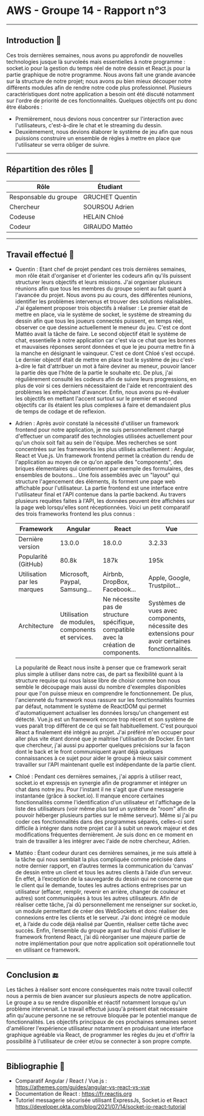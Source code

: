 # AWS - Groupe 14 - Rapport n°3


---

## Introduction :speech_balloon:	

Ces trois dernières semaines, nous avons pu approfondir de nouvelles technologies jusque là survoleés mais essentielles à notre programme : socket.io pour la gestion du temps réel de notre dessin et React.js pour la partie graphique de notre programme. Nous avons fait une grande avancée sur la structure de notre projet; nous avons pu bien mieux découper notre différents modules afin de rendre notre code plus professionnel.
Plusieurs caractéristiques dont notre application a besoin ont été discuté notamment sur l'ordre de priorité de ces fonctionnalités. Quelques objectifs ont pu donc être élaborés :

- Premièrement, nous devions nous concentrer sur l'interaction avec l'utilisateurs, c'est-à-dire le chat et le streaming du dessin.
- Deuxièmement, nous devions élaborer le système de jeu afin que nous puissions construire un ensemble de règles à mettre en place que l'utilisateur se verra obliger de suivre. 

---

## Répartition des rôles :briefcase: 

| Rôle | Étudiant |
|---|---|
| Responsable du groupe | GRUCHET Quentin |
| Chercheur | SOURSOU Adrien |
| Codeuse | HELAIN Chloé |
| Codeur | GIRAUDO Mattéo |

---

## Travail effectué :construction: 

- Quentin : 
Etant chef de projet pendant ces trois dernières semaines, mon rôle était d'organiser et d'orienter les codeurs afin qu'ils puissent structurer leurs objectifs et leurs missions. 
J'ai organiser plusieurs réunions afin que tous les membres du groupe soient au fait quant à l'avancée du projet. Nous avons pu au cours, des différentes réunions, identifier les problèmes intervenus et trouver des solutions réalisables.
J'ai également proposer trois objectifs à réaliser : Le premier était de mettre en place, via le système de socket, le système de streaming du dessin afin que tous les joueurs connectés puissent, en temps réel, observer ce que dessine actuellement le meneur du jeu. C'est ce dont Mattéo avait la tâche de faire. Le second objectif était le système de chat, essentielle à notre application car c'est via ce chat que les bonnes et mauvaises réponses seront données et que le jeu pourra mettre fin à la manche en désignant le vainqueur. C'est ce dont Chloé s'est occupé. Le dernier objectif était de mettre en place tout le système de jeu c'est-à-dire le fait d'attribuer un mot à faire deviner au meneur, pouvoir lancer la partie dès que l'hôte de la partie le souhaite etc.
De plus, j'ai régulièrement consulté les codeurs afin de suivre leurs progressions, en plus de voir si ces derniers nécessitaient de l'aide et rencontraient des problèmes les empêchant d'avancer.
Enfin, nous avons pu ré-évaluer les objectifs en mettant l'accent surtout sur le premier et second objectifs car ils étaient les plus complexes à faire et demandaient plus de temps de codage et de reflexion.

- Adrien : 
Après avoir constaté la nécessité d'utiliser un framework frontend pour notre application, je me suis personnellement chargé d'effectuer un comparatif des technologies utilisées actuellement pour qu'un choix soit fait au sein de l'équipe.
Mes recherches se sont concentrées sur les frameworks les plus utilisés actuellement : Angular, React et Vue.js.
Un framework frontend permet la création du rendu de l'application  au moyen de ce qu'on appelle des "components", des briques élementaires qui contiennent par exemple des formulaires, des ensembles de boutons... Une fois assemblés avec un "layout" qui structure l'agencement des éléments, ils forment une page web affichable pour l'utilisateur.
La partie frontend est une interface entre l'utilisateur final et l'API contenue dans la partie backend. Au travers plusieurs requêtes faites à l'API, les données peuvent être affichées sur la page web lorsqu'elles sont réceptionnées.
Voici un petit comparatif des trois frameworks frontend les plus connus :

    | Framework | Angular | React | Vue |
    |---|---|---|---|
    | Dernière version | 13.0.0 | 18.0.0 | 3.2.33 |
    | Popularité (GitHub) | 80.8k | 187k | 195k |
    | Utilisation par les marques | Microsoft, Paypal, Samsung... | Airbnb, DropBox, Facebook... | Apple, Google, Trustpilot... |
    | Architecture | Utilisation de modules, components et services. | Ne nécessite pas de structure spécifique, compatible avec la création de components. | Systèmes de vues avec components, nécessite des extensions pour avoir certaines fonctionnalités. 
    
    La popularité de React nous insite à penser que ce framework serait plus simple à utiliser dans notre cas, de part sa flexibilité quant à la structure requise qui nous laisse libre de choisir comme bon nous semble le découpage mais aussi du nombre d'exemples disponibles pour que l'on puisse mieux en comprendre le fonctionnement. De plus, l'ancienneté du framework nous rassure sur les fonctionnalités fournies par défaut, notamment le système de ReactDOM qui permet d'automatiquement actualiser les données lorsqu'un changement est détecté. Vue.js est un framework encore trop récent et son système de vues paraît trop différent de ce qui se fait habituellement. C'est pourquoi React a finalement été intégré au projet. J'ai préféré m'en occuper pour aller plus vite étant donné que je maîtrise l'utilisation de Docker.
En tant que chercheur, j'ai aussi pu apporter quelques précisions sur la façon dont le back et le front communiquent ayant déjà quelques connaissances à ce sujet pour aider le groupe à mieux saisir comment travailler sur l'API maintenant quelle est indépendante de la partie client.

- Chloé :
Pendant ces dernières semaines, j'ai appris à utiliser react, socket.io et expressjs en synergie afin de programmer et intégrer un chat dans notre jeu. Pour l'instant il ne s'agit que d'une messagerie instantanée (grâce à socket.io). Il manque encore certaines fonctionnalités comme l'identification d'un utilisateur et l'affichage de la liste des utilisateurs (voir même plus tard un système de "room" afin de pouvoir héberger plusieurs parties sur le même serveur). Même si j'ai pu coder ces fonctionnalités dans des programmes séparés, celles-ci sont difficile à intégrer dans notre projet car il à subit un rework majeur et des modifications fréquentes dernièrement. Je suis donc en ce moment en train de travailler à les intégrer avec l'aide de notre chercheur, Adrien. 

- Mattéo : 
Étant codeur durant ces dernières semaines, je me suis attelé à la tâche qui nous semblait la plus compliquée comme précisée dans notre dernier rapport, en d’autres termes la communication du ‘canvas’ de dessin entre un client et tous les autres clients à l’aide d’un serveur.
En effet, à l’exception de la sauvegarde du dessin qui ne concerne que le client qui le demande, toutes les autres actions entreprises par un utilisateur (effacer, remplir, revenir en arrière, changer de couleur et autres) sont communiquées à tous les autres utilisateurs. Afin de réaliser cette tâche, j’ai dû personnellement me renseigner sur socket.io, un module permettant de créer des WebSockets et donc réaliser des connexions entre les clients et le serveur. J’ai donc intégré ce module et, à l’aide du code déjà réalisé par Quentin, réaliser cette tâche avec succès.
Enfin, l’ensemble du groupe ayant au final choisi d’utiliser le framework frontend React, j’ai dû réorganiser une majeure partie de notre implémentation pour que notre application soit opérationnelle tout en utilisant ce framework.

---

## Conclusion :end: 
Les tâches à réaliser sont encore conséquentes mais notre travail collectif nous a permis de bien avancer sur plusieurs aspects de notre application. Le groupe a su se rendre disponible et réactif notamment lorsque qu'un problème intervenait.
Le travail effectué jusqu'à présent était nécessaire afin qu'aucune personne ne se retrouve bloquée par le potentiel manque de fonctionnalités.
Les objectifs principaux de ces prochaines semaines seront d'améliorer l'expérience utilisateur notamment en produisant une interface graphique agréable via React, de programmer les règles du jeu et d'offrir la possibilité à l'utilisateur de créer et/ou se connecter à son propre compte.

---

## Bibliographie :book: 

- Comparatif Angular / React / Vue.js :
https://athemes.com/guides/angular-vs-react-vs-vue
- Documentation de React :
https://fr.reactjs.org
- Tutoriel messagerie sécurisée utilisant ExpressJs, Socket.io et React 
https://developer.okta.com/blog/2021/07/14/socket-io-react-tutorial